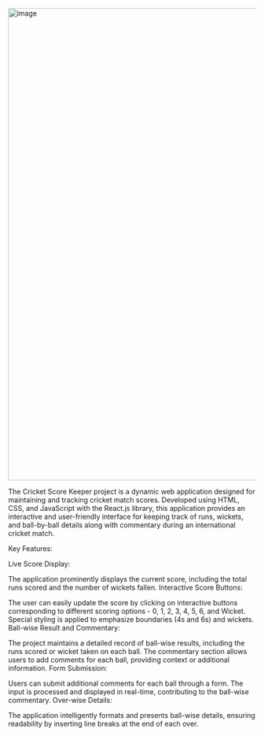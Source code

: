 <img width="960" alt="image" src="https://github.com/Rahulrao0375/Circket-Score-Keeper/assets/114879341/95dce333-034e-402d-ad39-8b61d87bb25c">

The Cricket Score Keeper project is a dynamic web application designed for maintaining and tracking cricket match scores. Developed using HTML, CSS, and JavaScript with the React.js library,
this application provides an interactive and user-friendly interface for keeping track of runs, wickets, and
ball-by-ball details along with commentary during an international cricket match.


Key Features:

Live Score Display:

The application prominently displays the current score, including the total runs scored and the number of wickets fallen.
Interactive Score Buttons:

The user can easily update the score by clicking on interactive buttons corresponding to different scoring options - 0, 1, 2, 3, 4, 5, 6, and Wicket.
Special styling is applied to emphasize boundaries (4s and 6s) and wickets.
Ball-wise Result and Commentary:

The project maintains a detailed record of ball-wise results, including the runs scored or wicket taken on each ball.
The commentary section allows users to add comments for each ball, providing context or additional information.
Form Submission:

Users can submit additional comments for each ball through a form. The input is processed and displayed in real-time, contributing to the ball-wise commentary.
Over-wise Details:

The application intelligently formats and presents ball-wise details, ensuring readability by inserting line breaks at the end of each over.
